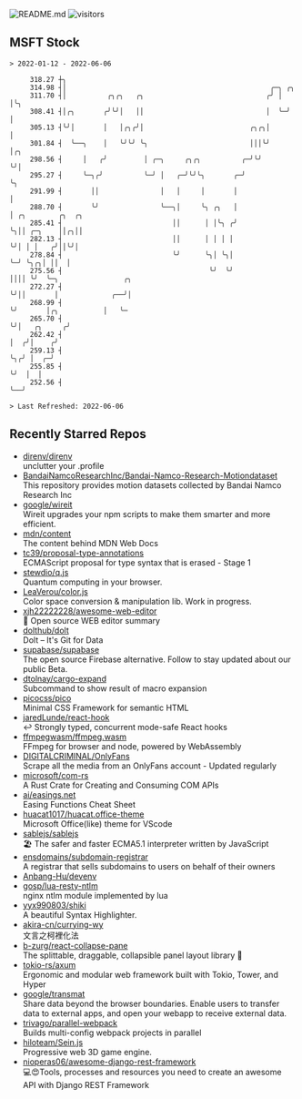 ![README.md](https://github.com/Gerhut/Gerhut/workflows/README.md/badge.svg)
![visitors](https://visitors.vercel.app/Gerhut/Gerhut?token=8cf69d1f6813d272ef062726b6070c9be4ff72038cfe5a7ded7384a8da65d866)

## MSFT Stock

```
> 2022-01-12 - 2022-06-06

     318.27 ┼╮                                                                                                   
     314.98 ┤│                                                  ╭─╮ ╭╮                                           
     311.70 ┤│          ╭╮╭╮   ╭╮                              ╭╯ │ │╰╮                                          
     308.41 ┤│╭╮       ╭╯╰╯│   ││                              │  ╰─╯ │                                          
     305.13 ┤╰╯│       │   │╭╮╭╯│                          ╭╮╭╮│      │                                          
     301.84 ┤  ╰──╮    │   ╰╯╰╯ ╰╮                         │││╰╯      │╭╮                                        
     298.56 ┤     │   ╭╯         │ ╭─╮     ╭╮╭╮          ╭─╯╰╯        ╰╯│                                        
     295.27 ┤     ╰─╮╭╯          ╰─╯ │   ╭─╯╰╯╰╮       ╭─╯              ╰╮                                       
     291.99 ┤       ││               │   │     │       │                 │                                       
     288.70 ┤       ╰╯               ╰──╮│     ╰╮ ╭╮   │                 │ ╭╮        ╭╮  ╭╮                      
     285.41 ┤                           ││      │ │╰╮ ╭╯                 ╰╮││ ╭─╮    ││╭╮││                      
     282.13 ┤                           ││      │ │ │ │                   ╰╯│ │ │   ╭╯││╰╯│                      
     278.84 ┤                           ╰╯      ╰╮│ ╰╮│                     ╰─╯ ╰╮╭╮│ ││  │                      
     275.56 ┤                                    ╰╯  ╰╯                          ││││ ╰╯  ╰─╮                ╭╮  
     272.27 ┤                                                                    ╰╯││       │             ╭──╯│  
     268.99 ┤                                                                      ╰╯       │╭╮           │   ╰─ 
     265.70 ┤                                                                               ╰╯│   ╭╮     ╭╯      
     262.42 ┤                                                                                 │  ╭╯│    ╭╯       
     259.13 ┤                                                                                 ╰╮╭╯ │  ╭─╯        
     255.85 ┤                                                                                  ╰╯  │  │          
     252.56 ┤                                                                                      ╰──╯          

> Last Refreshed: 2022-06-06
```

## Recently Starred Repos

- [direnv/direnv](https://github.com/direnv/direnv)  
  unclutter your .profile
- [BandaiNamcoResearchInc/Bandai-Namco-Research-Motiondataset](https://github.com/BandaiNamcoResearchInc/Bandai-Namco-Research-Motiondataset)  
  This repository provides motion datasets collected by Bandai Namco Research Inc
- [google/wireit](https://github.com/google/wireit)  
  Wireit upgrades your npm scripts to make them smarter and more efficient.
- [mdn/content](https://github.com/mdn/content)  
  The content behind MDN Web Docs
- [tc39/proposal-type-annotations](https://github.com/tc39/proposal-type-annotations)  
  ECMAScript proposal for type syntax that is erased - Stage 1
- [stewdio/q.js](https://github.com/stewdio/q.js)  
  Quantum computing in your browser.
- [LeaVerou/color.js](https://github.com/LeaVerou/color.js)  
  Color space conversion & manipulation lib. Work in progress.
- [xjh22222228/awesome-web-editor](https://github.com/xjh22222228/awesome-web-editor)  
  🔨  Open source WEB editor summary
- [dolthub/dolt](https://github.com/dolthub/dolt)  
  Dolt – It's Git for Data
- [supabase/supabase](https://github.com/supabase/supabase)  
  The open source Firebase alternative. Follow to stay updated about our public Beta.
- [dtolnay/cargo-expand](https://github.com/dtolnay/cargo-expand)  
  Subcommand to show result of macro expansion
- [picocss/pico](https://github.com/picocss/pico)  
  Minimal CSS Framework for semantic HTML
- [jaredLunde/react-hook](https://github.com/jaredLunde/react-hook)  
  ↩ Strongly typed, concurrent mode-safe React hooks
- [ffmpegwasm/ffmpeg.wasm](https://github.com/ffmpegwasm/ffmpeg.wasm)  
  FFmpeg for browser and node, powered by WebAssembly
- [DIGITALCRIMINAL/OnlyFans](https://github.com/DIGITALCRIMINAL/OnlyFans)  
  Scrape all the media from an OnlyFans account - Updated regularly
- [microsoft/com-rs](https://github.com/microsoft/com-rs)  
  A Rust Crate for Creating and Consuming COM APIs
- [ai/easings.net](https://github.com/ai/easings.net)  
  Easing Functions Cheat Sheet
- [huacat1017/huacat.office-theme](https://github.com/huacat1017/huacat.office-theme)  
  Microsoft Office(like) theme for VScode
- [sablejs/sablejs](https://github.com/sablejs/sablejs)  
  🏖️ The safer and faster ECMA5.1 interpreter written by JavaScript
- [ensdomains/subdomain-registrar](https://github.com/ensdomains/subdomain-registrar)  
  A registrar that sells subdomains to users on behalf of their owners
- [Anbang-Hu/devenv](https://github.com/Anbang-Hu/devenv)  
- [gosp/lua-resty-ntlm](https://github.com/gosp/lua-resty-ntlm)  
  nginx ntlm module implemented by lua
- [yyx990803/shiki](https://github.com/yyx990803/shiki)  
  A beautiful Syntax Highlighter.
- [akira-cn/currying-wy](https://github.com/akira-cn/currying-wy)  
  文言之柯裡化法
- [b-zurg/react-collapse-pane](https://github.com/b-zurg/react-collapse-pane)  
  The splittable, draggable, collapsible panel layout library 🎉
- [tokio-rs/axum](https://github.com/tokio-rs/axum)  
  Ergonomic and modular web framework built with Tokio, Tower, and Hyper
- [google/transmat](https://github.com/google/transmat)  
  Share data beyond the browser boundaries. Enable users to transfer data to external apps, and open your webapp to receive external data.
- [trivago/parallel-webpack](https://github.com/trivago/parallel-webpack)  
  Builds multi-config webpack projects in parallel
- [hiloteam/Sein.js](https://github.com/hiloteam/Sein.js)  
  Progressive web 3D game engine.
- [nioperas06/awesome-django-rest-framework](https://github.com/nioperas06/awesome-django-rest-framework)  
   💻😍Tools, processes and resources you need to create an awesome API with Django REST Framework
